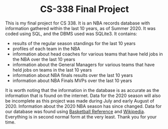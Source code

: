 <h1 align = "center">
  CS-338 Final Project
</h1>
<p>
  This is my final project for CS 338. It is an NBA records database with information gathered within the last 10 years, as of Summer 2020. It was coded using SQL, and the DBMS 
  used was SQLite3. It contains:
  <ul>
    <li>
      results of the regular season standings for the last 10 years 
    </li>
    <li>
      profiles of each team in the NBA
    </li>
    <li>
      information about head coaches for various teams that have held jobs in the NBA over the last 10 years
    </li>
    <li>
      information about the General Managers for various teams that have held jobs on teams in the last 10 years
    </li>
    <li>
      information about NBA finals results over the last 10 years
    </li>
    <li>
      information about NBA Finals MVPs over the last 10 years
    </li>
  </ul>
  It is worth noting that the information in the database is as accurate as the information that is found on the internet. Data for the 2020 season will also be incomplete 
  as this project was made during July and early August of 2020. Information about the 2020 NBA season has since changed. Data for our database was found using 
  <a href = "https://www.basketball-reference.com/" target = "_blank">Basketball Reference</a> and 
  <a href = "https://en.wikipedia.org/wiki/Main_Page" target = "_blank">Wikipedia</a>. Everything is in second normal form at the very least. Thank you for your time.
</p>




